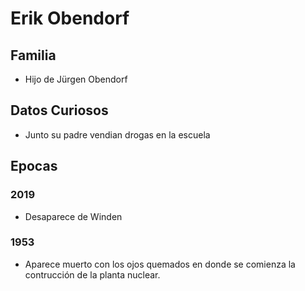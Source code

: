 # Erik Obendorf

## Familia

* Hijo de Jürgen Obendorf

## Datos Curiosos

* Junto su padre vendian drogas en la escuela

## Epocas

### 2019

* Desaparece de Winden

### 1953

* Aparece muerto con los ojos quemados en donde se comienza la contrucción de la planta nuclear.
